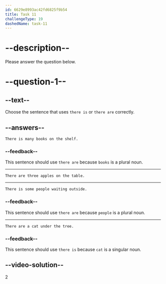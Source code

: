 ```yaml
---
id: 6629e8993ac42fd6825f9b54
title: Task 11
challengeType: 19
dashedName: task-11
---
```


# --description--

Please answer the question below.

# --question-1--

## --text--

Choose the sentence that uses `there is` or `there are` correctly.

## --answers--

`There is many books on the shelf.`

### --feedback--

This sentence should use `there are` because `books` is a plural noun.

---

`There are three apples on the table.`

---

`There is some people waiting outside.`

### --feedback--

This sentence should use `there are` because `people` is a plural noun.

---

`There are a cat under the tree.`

### --feedback--

This sentence should use `there is` because `cat` is a singular noun.

## --video-solution--

2
